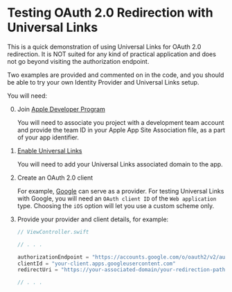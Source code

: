 # Testing OAuth 2.0 Redirection with Universal Links

This is a quick demonstration of using Universal Links for OAuth 2.0 redirection. It is NOT suited for any kind of practical application and does not go beyond visiting the authorization endpoint.

Two examples are provided and commented on in the code, and you should be able to try your own Identity Provider and Universal Links setup.

You will need:

0. Join [Apple Developer Program](https://developer.apple.com/programs/)

    You will need to associate you project with a development team account and provide the team ID in your Apple App Site Association file, as a part of your app identifier.

0. [Enable Universal Links](https://developer.apple.com/documentation/uikit/core_app/allowing_apps_and_websites_to_link_to_your_content/enabling_universal_links)

    You will need to add your Universal Links associated domain to the app.

0. Create an OAuth 2.0 client

    For example, [Google](https://developers.google.com/identity/protocols/OAuth2) can serve as a provider. For testing Universal Links with Google, you will need an `OAuth client ID` of the `Web application` type. Choosing the `iOS` option will let you use a custom scheme only.

0. Provide your provider and client details, for example:

    ```swift
    // ViewController.swift

    // . . .

    authorizationEndpoint = "https://accounts.google.com/o/oauth2/v2/auth"
    clientId = "your-client.apps.googleusercontent.com"
    redirectUri = "https://your-associated-domain/your-redirection-path"

    // . . .
    ```

